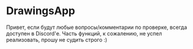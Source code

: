 # DrawingsApp

Привет, если будут любые вопросы/комментарии по проверке, всегда доступен в Discord'е. Часть функций, к сожалению, не успел реализовать, прошу не судить строго :)
